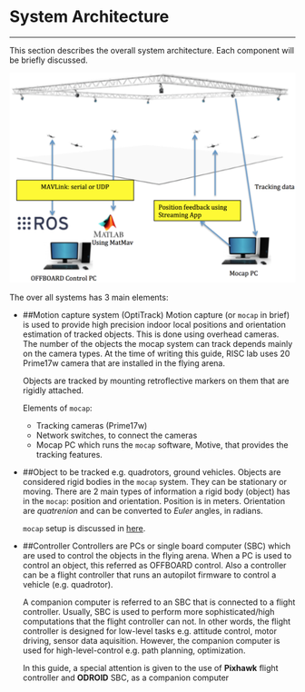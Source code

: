 # System Architecture 


---


This section describes the overall system architecture. Each component will be briefly discussed.


![System Archeticture](sys_arch.png)

The over all systems has 3 main elements:
* ##Motion capture system (OptiTrack)
  Motion capture (or ```mocap``` in brief) is used to provide high precision indoor local positions and orientation estimation of tracked objects. This is done using overhead cameras. The number of the objects the mocap system can track depends mainly on the camera types. At the time of writing this guide, RISC lab uses 20 Prime17w camera that are installed in the flying arena.
  
  Objects are tracked by mounting retroflective markers on them that are rigidly attached.
  
  Elements of ```mocap```:
  * Tracking cameras (Prime17w)
  * Network switches, to connect the cameras
  * Mocap PC which runs the ```mocap``` software, Motive, that provides the tracking features.
  
* ##Object to be tracked e.g. quadrotors, ground vehicles.
Objects are considered rigid bodies in the ```mocap``` system. They can be stationary or moving. There are 2 main types of information a rigid body (object) has in the ```mocap```: position and orientation. Position is in meters. Orientation are *quatrenion* and can be converted to *Euler* angles, in radians.

  ```mocap``` setup is discussed in [here](motion_capture_setup_optitrack.md).
* ##Controller
Controllers are PCs or single board computer (SBC) which are used to control the objects in the flying arena. When a PC is used to control an object, this referred as OFFBOARD control. Also a controller can be a flight controller that runs an autopilot firmware to control a vehicle (e.g. quadrotor).

  A companion computer is referred to an SBC that is connected to a flight controller. Usually, SBC is used to perform more sophisticated/high computations that the flight controller can not. In other words, the flight controller is designed for low-level tasks e.g. attitude control, motor driving, sensor data aquisition. However, the companion computer is used for high-level-control e.g. path planning, optimization.
  
  In this guide, a special attention is given to the use of **Pixhawk** flight controller and **ODROID** SBC, as a companion computer